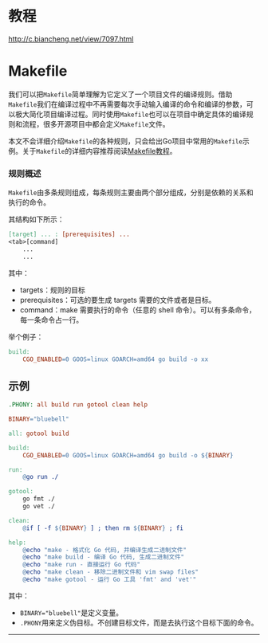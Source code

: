 # 教程

http://c.biancheng.net/view/7097.html



# Makefile

我们可以把`Makefile`简单理解为它定义了一个项目文件的编译规则。借助`Makefile`我们在编译过程中不再需要每次手动输入编译的命令和编译的参数，可以极大简化项目编译过程。同时使用`Makefile`也可以在项目中确定具体的编译规则和流程，很多开源项目中都会定义`Makefile`文件。

本文不会详细介绍`Makefile`的各种规则，只会给出Go项目中常用的`Makefile`示例。关于`Makefile`的详细内容推荐阅读[Makefile教程](http://c.biancheng.net/view/7097.html)。

### 规则概述

`Makefile`由多条规则组成，每条规则主要由两个部分组成，分别是依赖的关系和执行的命令。

其结构如下所示：

```makefile
[target] ... : [prerequisites] ...
<tab>[command]
    ...
    ...
```

其中：

- targets：规则的目标
- prerequisites：可选的要生成 targets 需要的文件或者是目标。
- command：make 需要执行的命令（任意的 shell 命令）。可以有多条命令，每一条命令占一行。

举个例子：

```makefile
build:
	CGO_ENABLED=0 GOOS=linux GOARCH=amd64 go build -o xx
```

## 示例

```makefile
.PHONY: all build run gotool clean help

BINARY="bluebell"

all: gotool build

build:
	CGO_ENABLED=0 GOOS=linux GOARCH=amd64 go build -o ${BINARY}

run:
	@go run ./

gotool:
	go fmt ./
	go vet ./

clean:
	@if [ -f ${BINARY} ] ; then rm ${BINARY} ; fi

help:
	@echo "make - 格式化 Go 代码, 并编译生成二进制文件"
	@echo "make build - 编译 Go 代码, 生成二进制文件"
	@echo "make run - 直接运行 Go 代码"
	@echo "make clean - 移除二进制文件和 vim swap files"
	@echo "make gotool - 运行 Go 工具 'fmt' and 'vet'"
```

其中：

- `BINARY="bluebell"`是定义变量。
- `.PHONY`用来定义伪目标。不创建目标文件，而是去执行这个目标下面的命令。

------